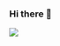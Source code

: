 ### Hi there 👋
<img src="https://img.shields.io/badge/HTML5-E34F26?style=flat-square&logo=simpleiconsHTML5&logoColor=white"/></a>
<!--
**clo-lpT/clo-lpT** is a ✨ _special_ ✨ repository because its `README.md` (this file) appears on your GitHub profile.

Here are some ideas to get you started:

- 🔭 I’m currently working on ...
- 🌱 I’m currently learning ...
- 👯 I’m looking to collaborate on ...
- 🤔 I’m looking for help with ...
- 💬 Ask me about ...
- 📫 How to reach me: ...
- 😄 Pronouns: ...
- ⚡ Fun fact: ...
-->
